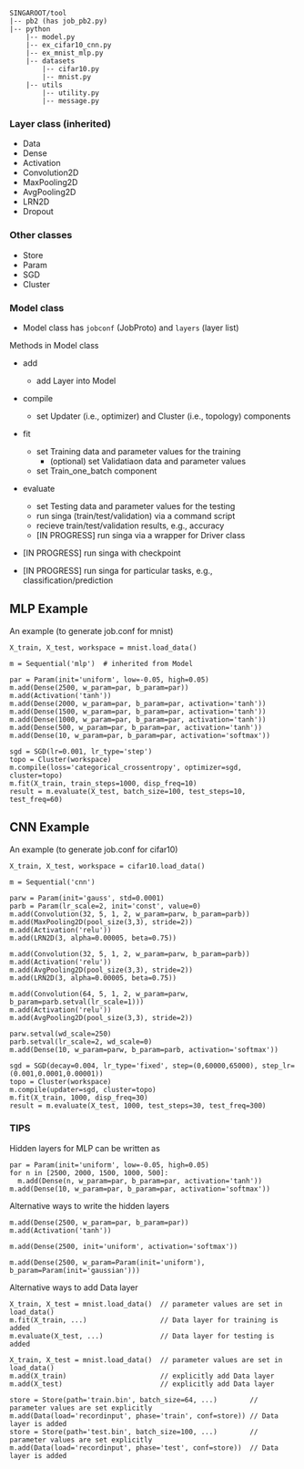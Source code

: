     SINGAROOT/tool
    |-- pb2 (has job_pb2.py)
    |-- python 
        |-- model.py 
        |-- ex_cifar10_cnn.py 
        |-- ex_mnist_mlp.py 
        |-- datasets 
            |-- cifar10.py 
            |-- mnist.py 
        |-- utils 
            |-- utility.py 
            |-- message.py 

### Layer class (inherited)

* Data
* Dense
* Activation
* Convolution2D
* MaxPooling2D
* AvgPooling2D
* LRN2D 
* Dropout

### Other classes

* Store
* Param
* SGD
* Cluster

### Model class

* Model class has `jobconf` (JobProto) and `layers` (layer list)

Methods in Model class

* add
	* add Layer into Model

* compile	
	* set Updater (i.e., optimizer) and Cluster (i.e., topology) components

* fit 
	* set Training data and parameter values for the training
		* (optional) set Validatiaon data and parameter values
	* set Train_one_batch component

* evaluate
	* set Testing data and parameter values for the testing
	* run singa (train/test/validation) via a command script
	* recieve train/test/validation results, e.g., accuracy 
	* [IN PROGRESS] run singa via a wrapper for Driver class

* [IN PROGRESS] run singa with checkpoint
* [IN PROGRESS] run singa for particular tasks, e.g., classification/prediction


## MLP Example

An example (to generate job.conf for mnist)

```
X_train, X_test, workspace = mnist.load_data()

m = Sequential('mlp')  # inherited from Model 

par = Param(init='uniform', low=-0.05, high=0.05)
m.add(Dense(2500, w_param=par, b_param=par))
m.add(Activation('tanh'))
m.add(Dense(2000, w_param=par, b_param=par, activation='tanh'))
m.add(Dense(1500, w_param=par, b_param=par, activation='tanh'))
m.add(Dense(1000, w_param=par, b_param=par, activation='tanh'))
m.add(Dense(500, w_param=par, b_param=par, activation='tanh'))
m.add(Dense(10, w_param=par, b_param=par, activation='softmax'))

sgd = SGD(lr=0.001, lr_type='step')
topo = Cluster(workspace)
m.compile(loss='categorical_crossentropy', optimizer=sgd, cluster=topo)
m.fit(X_train, train_steps=1000, disp_freq=10)
result = m.evaluate(X_test, batch_size=100, test_steps=10, test_freq=60)
```


## CNN Example

An example (to generate job.conf for cifar10)

```
X_train, X_test, workspace = cifar10.load_data()

m = Sequential('cnn')

parw = Param(init='gauss', std=0.0001)
parb = Param(lr_scale=2, init='const', value=0)
m.add(Convolution(32, 5, 1, 2, w_param=parw, b_param=parb))
m.add(MaxPooling2D(pool_size(3,3), stride=2))
m.add(Activation('relu'))
m.add(LRN2D(3, alpha=0.00005, beta=0.75))

m.add(Convolution(32, 5, 1, 2, w_param=parw, b_param=parb))
m.add(Activation('relu'))
m.add(AvgPooling2D(pool_size(3,3), stride=2))
m.add(LRN2D(3, alpha=0.00005, beta=0.75))

m.add(Convolution(64, 5, 1, 2, w_param=parw, b_param=parb.setval(lr_scale=1)))
m.add(Activation('relu'))
m.add(AvgPooling2D(pool_size(3,3), stride=2))

parw.setval(wd_scale=250)
parb.setval(lr_scale=2, wd_scale=0)
m.add(Dense(10, w_param=parw, b_param=parb, activation='softmax'))

sgd = SGD(decay=0.004, lr_type='fixed', step=(0,60000,65000), step_lr=(0.001,0.0001,0.00001))
topo = Cluster(workspace)
m.compile(updater=sgd, cluster=topo)
m.fit(X_train, 1000, disp_freq=30)
result = m.evaluate(X_test, 1000, test_steps=30, test_freq=300)
```

### TIPS

Hidden layers for MLP can be written as
```
par = Param(init='uniform', low=-0.05, high=0.05)
for n in [2500, 2000, 1500, 1000, 500]:
  m.add(Dense(n, w_param=par, b_param=par, activation='tanh'))
m.add(Dense(10, w_param=par, b_param=par, activation='softmax'))
```

Alternative ways to write the hidden layers
```
m.add(Dense(2500, w_param=par, b_param=par))
m.add(Activation('tanh'))
```
```
m.add(Dense(2500, init='uniform', activation='softmax'))
```
```
m.add(Dense(2500, w_param=Param(init='uniform'), b_param=Param(init='gaussian')))
```

Alternative ways to add Data layer
```
X_train, X_test = mnist.load_data()  // parameter values are set in load_data() 
m.fit(X_train, ...)                  // Data layer for training is added
m.evaluate(X_test, ...)              // Data layer for testing is added
```
```
X_train, X_test = mnist.load_data()  // parameter values are set in load_data() 
m.add(X_train)                       // explicitly add Data layer
m.add(X_test)                        // explicitly add Data layer
```
```
store = Store(path='train.bin', batch_size=64, ...)        // parameter values are set explicitly 
m.add(Data(load='recordinput', phase='train', conf=store)) // Data layer is added
store = Store(path='test.bin', batch_size=100, ...)        // parameter values are set explicitly 
m.add(Data(load='recordinput', phase='test', conf=store))  // Data layer is added
```

